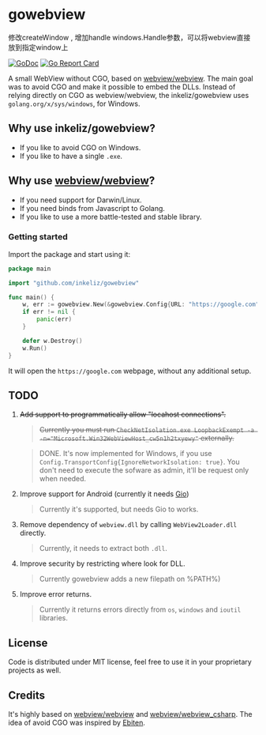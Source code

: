 # gowebview

修改createWindow , 增加handle windows.Handle参数，可以将webview直接放到指定window上

[![GoDoc](https://godoc.org/github.com/inkeliz/gowebview?status.svg)](https://godoc.org/github.com/inkeliz/gowebview)
[![Go Report Card](https://goreportcard.com/badge/github.com/zserge/webview)](https://goreportcard.com/report/github.com/inkeliz/gowebview)

A small WebView without CGO, based on [webview/webview](https://github.com/webview/webview). The main goal was to avoid CGO and make it possible to embed the DLLs. Instead of relying directly on CGO as webview/webview, the inkeliz/gowebview uses 
`golang.org/x/sys/windows`, for Windows.

## Why use inkeliz/gowebview?

- If you like to avoid CGO on Windows.
- If you like to have a single `.exe`.

## Why use [webview/webview](https://github.com/webview/webview)?

- If you need support for Darwin/Linux.
- If you need binds from Javascript to Golang.
- If you like to use a more battle-tested and stable library.

### Getting started

Import the package and start using it:

```go
package main

import "github.com/inkeliz/gowebview"

func main() {
	w, err := gowebview.New(&gowebview.Config{URL: "https://google.com", WindowConfig: &gowebview.WindowConfig{Title: "Hello World"}})
	if err != nil {
		panic(err)
	}

	defer w.Destroy()
	w.Run()
}

```

It will open the `https://google.com` webpage, without any additional setup.

## TODO

1. ~~Add support to programmatically allow "locahost connections".~~

    > ~~Currently you must run `CheckNetIsolation.exe LoopbackExempt -a -n="Microsoft.Win32WebViewHost_cw5n1h2txyewy"` externally.~~

    > DONE. It's now implemented for Windows, if you use `Config.TransportConfig{IgnoreNetworkIsolation: true}`. You don't need to execute the sofware as admin, it'll be request only when needed.                                                                                                                                                                                                                                          

2. Improve support for Android (currently it needs [Gio](https://gioui.org))

    > Currently it's supported, but needs Gio to works.

3. Remove dependency of `webview.dll` by calling `WebView2Loader.dll` directly.

    > Currently, it needs to extract both `.dll`.

3. Improve security by restricting where look for DLL.

    > Currently gowebview adds a new filepath on %PATH%)
 
3. Improve error returns.

    > Currently it returns errors directly from `os`, `windows` and `ioutil` libraries.

## License

Code is distributed under MIT license, feel free to use it in your proprietary
projects as well.

## Credits

It's highly based on [webview/webview](https://github.com/webview/webview) and [webview/webview_csharp](https://github.com/webview/webview_csharp). The idea of avoid CGO was inspired by [Ebiten](https://github.com/hajimehoshi/ebiten).


